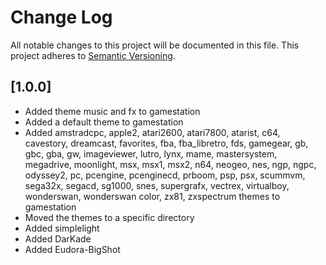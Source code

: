 # Change Log
All notable changes to this project will be documented in this file.
This project adheres to [Semantic Versioning](http://semver.org/).

## [1.0.0]
- Added theme music and fx to gamestation
- Added a default theme to gamestation
- Added amstradcpc, apple2, atari2600, atari7800, atarist, c64, cavestory, dreamcast, favorites, fba, fba_libretro, fds, gamegear, gb, gbc, gba, gw, imageviewer, lutro, lynx, mame, mastersystem, megadrive, moonlight, msx, msx1, msx2, n64, neogeo, nes, ngp, ngpc, odyssey2, pc, pcengine, pcenginecd, prboom, psp, psx, scummvm, sega32x, segacd, sg1000, snes, supergrafx, vectrex, virtualboy, wonderswan, wonderswan color, zx81, zxspectrum themes to gamestation
- Moved the themes to a specific directory
- Added simplelight
- Added DarKade
- Added Eudora-BigShot

